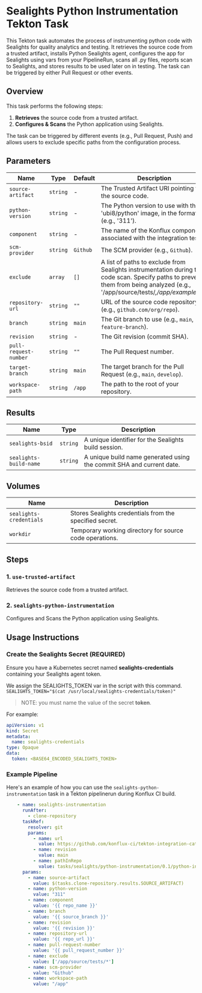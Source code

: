 # Sealights Python Instrumentation Tekton Task

This Tekton task automates the process of instrumenting python code with Sealights for quality analytics and testing. It retrieves the source code from a trusted artifact, installs Python Sealights agent, configures the app for Sealights using vars from your PipelineRun, scans all .py files, reports scan to Sealights, and stores results to be used later on in testing. The task can be triggered by either Pull Request or other events.

## Overview

This task performs the following steps:

1. **Retrieves** the source code from a trusted artifact.
2. **Configures & Scans** the Python application using Sealights.

The task can be triggered by different events (e.g., Pull Request, Push) and allows users to exclude specific paths from the configuration process.

## Parameters

| Name                  | Type     | Default       | Description                                                                                   |
|-----------------------|----------|---------------|-----------------------------------------------------------------------------------------------|
| `source-artifact`     | `string` | -             | The Trusted Artifact URI pointing to the source code.                                         |
| `python-version`      | `string` | -             | The Python version to use with the 'ubi8/python' image, in the format (e.g., '311').          |                                             |
| `component`           | `string` | -             | The name of the Konflux component associated with the integration tests.                      |
| `scm-provider`        | `string` | `Github`         | The SCM provider (e.g., `Github`).                                                               |
| `exclude`   | `array`  | `[]`          | A list of paths to exclude from Sealights instrumentation during the code scan. Specify paths to prevent them from being analyzed (e.g., '/app/source/tests/*,/app/examples/*'). |
| `repository-url`      | `string` | `""`          | URL of the source code repository (e.g., `github.com/org/repo`).                              |
| `branch`              | `string` | `main`        | The Git branch to use (e.g., `main`, `feature-branch`).                                       |
| `revision`            | `string` | -             | The Git revision (commit SHA).                                                                |
| `pull-request-number` | `string` | `""`          | The Pull Request number.                                                                      |
| `target-branch`       | `string` | `main`        | The target branch for the Pull Request (e.g., `main`, `develop`).                             |
| `workspace-path`      | `string` | `/app`        | The path to the root of your repository.                                                      |


## Results

| Name                | Type     | Description                                                                 |
|---------------------|----------|-----------------------------------------------------------------------------|
| `sealights-bsid`    | `string` | A unique identifier for the Sealights build session.                       |
| `sealights-build-name`        | `string` | A unique build name generated using the commit SHA and current date.       |

## Volumes

| Name                  | Description                                                    |
|-----------------------|----------------------------------------------------------------|
| `sealights-credentials` | Stores Sealights credentials from the specified secret.         |
| `workdir`             | Temporary working directory for source code operations.        |

## Steps

### 1. `use-trusted-artifact`

Retrieves the source code from a trusted artifact.

### 2. `sealights-python-instrumentation`

Configures and Scans the Python application using Sealights.

## Usage Instructions

### Create the Sealights Secret (REQUIRED)

Ensure you have a Kubernetes secret named **sealights-credentials** containing your Sealights agent token.

We assign the SEALIGHTS_TOKEN var in the script with this command.
```SEALIGHTS_TOKEN="$(cat /usr/local/sealights-credentials/token)"```
>NOTE: you must name the value of the secret **token**.

For example:

```yaml
apiVersion: v1
kind: Secret
metadata:
  name: sealights-credentials
type: Opaque
data:
  token: <BASE64_ENCODED_SEALIGHTS_TOKEN>
```

### Example Pipeline

Here's an example of how you can use the `sealights-python-instrumentation` task in a Tekton pipelinerun during Konflux CI build.

```yaml
    - name: sealights-instrumentation
      runAfter:
        - clone-repository
      taskRef:
        resolver: git
        params:
          - name: url
            value: https://github.com/konflux-ci/tekton-integration-catalog.git
          - name: revision
            value: main
          - name: pathInRepo
            value: tasks/sealights/python-instrumentation/0.1/python-instrumentation.yaml
      params:
        - name: source-artifact
          value: $(tasks.clone-repository.results.SOURCE_ARTIFACT)
        - name: python-version
          value: "311"
        - name: component
          value: '{{ repo_name }}'
        - name: branch
          value: '{{ source_branch }}'
        - name: revision
          value: '{{ revision }}'
        - name: repository-url
          value: '{{ repo_url }}'
        - name: pull-request-number
          value: '{{ pull_request_number }}'
        - name: exclude
          value: ['/app/source/tests/*']
        - name: scm-provider
          value: "Github"
        - name: workspace-path
          value: "/app"
```
